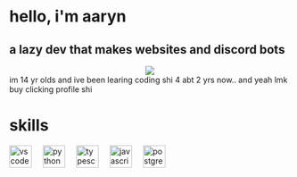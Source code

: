 # hello, i'm aaryn
## a lazy dev that makes websites and discord bots
<div align="center">
  <a href="https://discord.com/users/701092816419553330"><img src="https://lanyard.cnrad.dev/api/701092816419553330?bg=000000&idleMessage=doing%20nothin...%20so%20yeah&theme=dark&showDisplayName=true" /></a>  
  </div>
im 14 yr olds and ive been learing coding shi 4 abt 2 yrs now.. and yeah lmk buy clicking profile shi

# skills
<div align="left">
  <img src="https://cdn.jsdelivr.net/gh/devicons/devicon/icons/vscode/vscode-original.svg" height="40" alt="vscode logo"  />
  <img width="12" />
  <img src="https://cdn.jsdelivr.net/gh/devicons/devicon/icons/python/python-original.svg" height="40" alt="python logo"  />
  <img width="12" />
  <img src="https://cdn.jsdelivr.net/gh/devicons/devicon/icons/typescript/typescript-original.svg" height="40" alt="typescript logo"  />
  <img width="12" />
  <img src="https://cdn.jsdelivr.net/gh/devicons/devicon/icons/javascript/javascript-original.svg" height="40" alt="javascript logo"  />
  <img width="12" />
  <img src="https://cdn.jsdelivr.net/gh/devicons/devicon/icons/postgresql/postgresql-original.svg" height="40" alt="postgresql logo"  />
</div>
